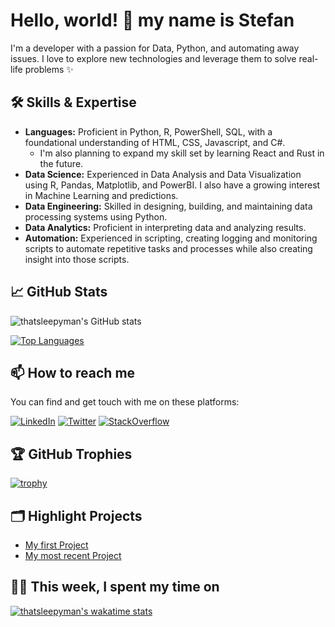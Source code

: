 # Hello, world! 👋 my name is Stefan

I'm a developer with a passion for Data, Python, and automating away issues. I love to explore new technologies and leverage them to solve real-life problems ✨

## 🛠️ Skills & Expertise
- **Languages:** Proficient in Python, R, PowerShell, SQL, with a foundational understanding of HTML, CSS, Javascript, and C#.
  - I'm also planning to expand my skill set by learning React and Rust in the future.
- **Data Science:** Experienced in Data Analysis and Data Visualization using R, Pandas, Matplotlib, and PowerBI. I also have a growing interest in Machine Learning and predictions.
- **Data Engineering:** Skilled in designing, building, and maintaining data processing systems using Python.
- **Data Analytics:** Proficient in interpreting data and analyzing results.
- **Automation:** Experienced in scripting, creating logging and monitoring scripts to automate repetitive tasks and processes while also creating insight into those scripts.

## 📈 GitHub Stats
![thatsleepyman's GitHub stats](https://github-readme-stats.vercel.app/api?username=thatsleepyman&show_icons=true&theme=radical)

[![Top Languages](https://github-readme-stats.vercel.app/api/top-langs/?username=thatsleepyman&layout=compact&theme=radical)](https://github.com/thatsleepyman/github-readme-stats)

## 📫 How to reach me
You can find and get touch with me on these platforms:

[![LinkedIn](https://img.shields.io/badge/LinkedIn-blue?style=flat-square&logo=linkedin&labelColor=blue)](https://www.linkedin.com/in/stefan-meeuwessen)
[![Twitter](https://img.shields.io/badge/Twitter-blue?style=flat-square&logo=twitter&labelColor=blue)](https://twitter.com/thatsleepyman)
[![StackOverflow](https://img.shields.io/badge/StackOverflow-blue?style=flat-square&logo=stackoverflow&labelColor=blue)](https://stackoverflow.com/users/19625017/stefan-meeuwessen)

## 🏆 GitHub Trophies
[![trophy](https://github-profile-trophy.vercel.app/?username=thatsleepyman&theme=nord&column=7)](https://github.com/ryo-ma/github-profile-trophy)

## 🗂️ Highlight Projects
- [My first Project](https://github.com/thatsleepyman/Powershell-Inventory_Tool)
- [My most recent Project](https://github.com/thatsleepyman/PyBridge)

## 👨‍💻 This week, I spent my time on
[![thatsleepyman's wakatime stats](https://github-readme-stats.vercel.app/api/wakatime?username=thatsleepyman&theme=radical)](https://github.com/thatsleepyman/github-readme-stats)
